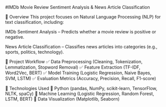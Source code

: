 #IMDb Movie Review Sentiment Analysis & News Article Classification

📌 Overview
This project focuses on Natural Language Processing (NLP) for text classification, including:

IMDb Sentiment Analysis – Predicts whether a movie review is positive or negative.

News Article Classification – Classifies news articles into categories (e.g., sports, politics, technology).

📌 Project Workflow
✅ Data Preprocessing (Cleaning, Tokenization, Lemmatization, Stopword Removal)
✅ Feature Extraction (TF-IDF, Word2Vec, BERT)
✅ Model Training (Logistic Regression, Naive Bayes, SVM, LSTM)
✅ Evaluation Metrics (Accuracy, Precision, Recall, F1-score)

📌 Technologies Used
🔹 Python (pandas, NumPy, scikit-learn, TensorFlow, NLTK, spaCy)
🔹 Machine Learning (Logistic Regression, Random Forest, LSTM, BERT)
🔹 Data Visualization (Matplotlib, Seaborn)
